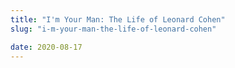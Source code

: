 ```yaml
---
title: "I'm Your Man: The Life of Leonard Cohen"
slug: "i-m-your-man-the-life-of-leonard-cohen"

date: 2020-08-17
---
```

